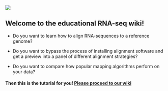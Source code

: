 

![](https://github.com/DCGenomics/ngs_education_hackathon_v002/blob/master/images/RNAmappermatchup.png)

## Welcome to the educational RNA-seq wiki! 

* Do you want to learn how to align RNA-sequences to a reference genome? 

* Do you want to bypass the process of installing alignment software and get a preview into a panel of different alignment strategies?

* Do you want to compare how popular mapping algorithms perform on your data?

####      Then this is the tutorial for you!  [Please proceed to our wiki](https://github.com/DCGenomics/ngs_education_hackathon_v002/wiki)


